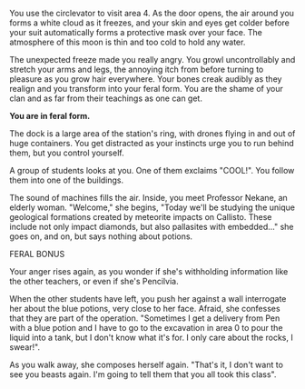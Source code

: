 
You use the circlevator to visit area 4. As the door opens, the air around you forms a white cloud as it freezes, and your skin and eyes get colder before your suit automatically forms a protective mask over your face. The atmosphere of this moon is thin and too cold to hold any water.

The unexpected freeze made you really angry. You growl uncontrollably and stretch your arms and legs, the annoying itch from before turning to pleasure as you grow hair everywhere. Your bones creak audibly as they realign and you transform into your feral form. You are the shame of your clan and as far from their teachings as one can get.

**You are in feral form.**

The dock is a large area of the station's ring, with drones flying in and out of huge containers. You get distracted as your instincts urge you to run behind them, but you control yourself. 

A group of students looks at you. One of them exclaims "COOL!". You follow them into one of the buildings. 

The sound of machines fills the air. Inside, you meet Professor Nekane, an elderly woman. "Welcome," she begins, "Today we'll be studying the unique geological formations created by meteorite impacts on Callisto. These include not only impact diamonds, but also pallasites with embedded..." she goes on, and on, but says nothing about potions. 

FERAL BONUS

Your anger rises again, as you wonder if she's withholding information like the other teachers, or even if she's Pencilvia. 

When the other students have left, you push her against a wall interrogate her about the blue potions, very close to her face. Afraid, she confesses that they are part of the operation. "Sometimes I get a delivery from Pen with a blue potion and I have to go to the excavation in area 0 to pour the liquid into a tank, but I don't know what it's for. I only care about the rocks, I swear!".

As you walk away, she composes herself again. "That's it, I don't want to see you beasts again. I'm going to tell them that you all took this class".
